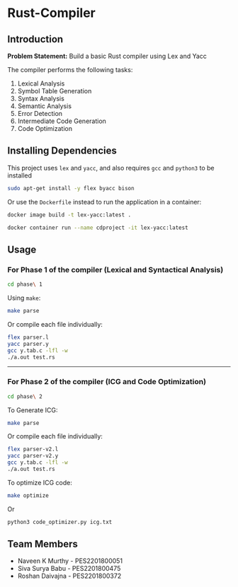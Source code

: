# Rust-Compiler

## Introduction

**Problem Statement:** Build a basic Rust compiler using Lex and Yacc

The compiler performs the following tasks:
  1. Lexical Analysis
  2. Symbol Table Generation
  3. Syntax Analysis
  4. Semantic Analysis
  5. Error Detection
  6. Intermediate Code Generation
  7. Code Optimization

## Installing Dependencies

This project uses `lex` and `yacc`, and also requires `gcc` and `python3` to be installed

```bash
sudo apt-get install -y flex byacc bison
```

Or use the `Dockerfile` instead to run the application in a container:

```bash
docker image build -t lex-yacc:latest .
```
```bash
docker container run --name cdproject -it lex-yacc:latest
```

## Usage

### For Phase 1 of the compiler (Lexical and Syntactical Analysis)

```bash
cd phase\ 1
```

Using `make`:

```bash
make parse
```
Or compile each file individually:

```bash
flex parser.l
yacc parser.y
gcc y.tab.c -lfl -w
./a.out test.rs
```

---

### For Phase 2 of the compiler (ICG and Code Optimization)

```bash
cd phase\ 2
```

To Generate ICG:

```bash
make parse
```

Or compile each file individually:

```bash
flex parser-v2.l
yacc parser-v2.y
gcc y.tab.c -lfl -w
./a.out test.rs
```

To optimize ICG code:

```bash
make optimize
```

Or

```bash
python3 code_optimizer.py icg.txt
```

## Team Members

- Naveen K Murthy - PES2201800051
- Siva Surya Babu - PES2201800475
- Roshan Daivajna - PES2201800372
